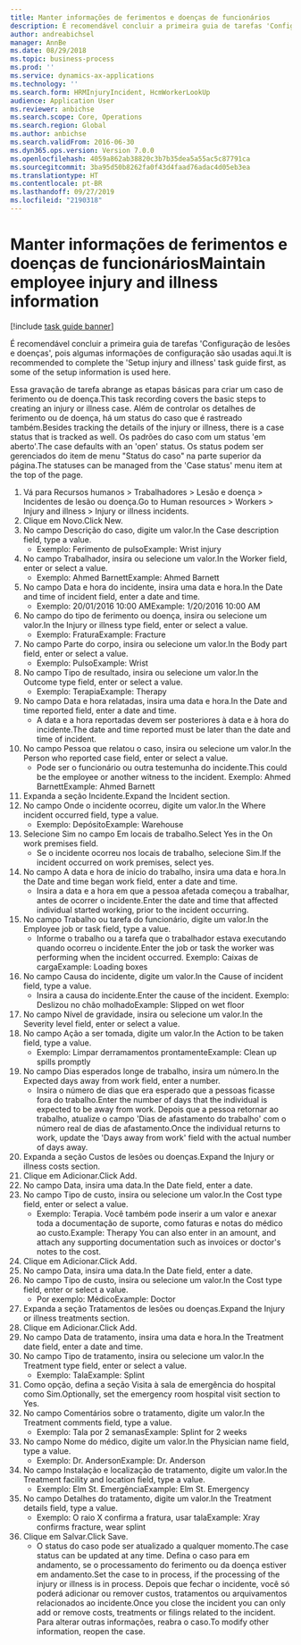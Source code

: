 ```yaml
---
title: Manter informações de ferimentos e doenças de funcionários
description: É recomendável concluir a primeira guia de tarefas 'Configuração de lesões e doenças', pois algumas informações de configuração são usadas aqui.
author: andreabichsel
manager: AnnBe
ms.date: 08/29/2018
ms.topic: business-process
ms.prod: ''
ms.service: dynamics-ax-applications
ms.technology: ''
ms.search.form: HRMInjuryIncident, HcmWorkerLookUp
audience: Application User
ms.reviewer: anbichse
ms.search.scope: Core, Operations
ms.search.region: Global
ms.author: anbichse
ms.search.validFrom: 2016-06-30
ms.dyn365.ops.version: Version 7.0.0
ms.openlocfilehash: 4059a862ab38820c3b7b35dea5a55ac5c87791ca
ms.sourcegitcommit: 3ba95d50b8262fa0f43d4faad76adac4d05eb3ea
ms.translationtype: HT
ms.contentlocale: pt-BR
ms.lasthandoff: 09/27/2019
ms.locfileid: "2190318"
---
```

# <a name="maintain-employee-injury-and-illness-information"></a><span data-ttu-id="906b2-103">Manter informações de ferimentos e doenças de funcionários</span><span class="sxs-lookup"><span data-stu-id="906b2-103">Maintain employee injury and illness information</span></span>

[!include [task guide banner](../../includes/task-guide-banner.md)]

<span data-ttu-id="906b2-104">É recomendável concluir a primeira guia de tarefas 'Configuração de lesões e doenças', pois algumas informações de configuração são usadas aqui.</span><span class="sxs-lookup"><span data-stu-id="906b2-104">It is recommended to complete the 'Setup injury and illness' task guide first, as some of the setup information is used here.</span></span> 



<span data-ttu-id="906b2-105">Essa gravação de tarefa abrange as etapas básicas para criar um caso de ferimento ou de doença.</span><span class="sxs-lookup"><span data-stu-id="906b2-105">This task recording covers the basic steps to creating an injury or illness case.</span></span> <span data-ttu-id="906b2-106">Além de controlar os detalhes de ferimento ou de doença, há um status do caso que é rastreado também.</span><span class="sxs-lookup"><span data-stu-id="906b2-106">Besides tracking the details of the injury or illness, there is a case status that is tracked as well.</span></span>  <span data-ttu-id="906b2-107">Os padrões do caso com um status 'em aberto'.</span><span class="sxs-lookup"><span data-stu-id="906b2-107">The case defaults with an 'open' status.</span></span>  <span data-ttu-id="906b2-108">Os status podem ser gerenciados do item de menu "Status do caso" na parte superior da página.</span><span class="sxs-lookup"><span data-stu-id="906b2-108">The statuses can be managed from the 'Case status' menu item at the top of the page.</span></span>

1. <span data-ttu-id="906b2-109">Vá para Recursos humanos > Trabalhadores > Lesão e doença > Incidentes de lesão ou doença.</span><span class="sxs-lookup"><span data-stu-id="906b2-109">Go to Human resources > Workers > Injury and illness > Injury or illness incidents.</span></span>
2. <span data-ttu-id="906b2-110">Clique em Novo.</span><span class="sxs-lookup"><span data-stu-id="906b2-110">Click New.</span></span>
3. <span data-ttu-id="906b2-111">No campo Descrição do caso, digite um valor.</span><span class="sxs-lookup"><span data-stu-id="906b2-111">In the Case description field, type a value.</span></span>
    * <span data-ttu-id="906b2-112">Exemplo: Ferimento de pulso</span><span class="sxs-lookup"><span data-stu-id="906b2-112">Example:  Wrist injury</span></span>  
4. <span data-ttu-id="906b2-113">No campo Trabalhador, insira ou selecione um valor.</span><span class="sxs-lookup"><span data-stu-id="906b2-113">In the Worker field, enter or select a value.</span></span>
    * <span data-ttu-id="906b2-114">Exemplo: Ahmed Barnett</span><span class="sxs-lookup"><span data-stu-id="906b2-114">Example: Ahmed Barnett</span></span>  
5. <span data-ttu-id="906b2-115">No campo Data e hora do incidente, insira uma data e hora.</span><span class="sxs-lookup"><span data-stu-id="906b2-115">In the Date and time of incident field, enter a date and time.</span></span>
    * <span data-ttu-id="906b2-116">Exemplo: 20/01/2016 10:00 AM</span><span class="sxs-lookup"><span data-stu-id="906b2-116">Example:  1/20/2016 10:00 AM</span></span>  
6. <span data-ttu-id="906b2-117">No campo do tipo de ferimento ou doença, insira ou selecione um valor.</span><span class="sxs-lookup"><span data-stu-id="906b2-117">In the Injury or illness type field, enter or select a value.</span></span>
    * <span data-ttu-id="906b2-118">Exemplo: Fratura</span><span class="sxs-lookup"><span data-stu-id="906b2-118">Example:  Fracture</span></span>  
7. <span data-ttu-id="906b2-119">No campo Parte do corpo, insira ou selecione um valor.</span><span class="sxs-lookup"><span data-stu-id="906b2-119">In the Body part field, enter or select a value.</span></span>
    * <span data-ttu-id="906b2-120">Exemplo: Pulso</span><span class="sxs-lookup"><span data-stu-id="906b2-120">Example:  Wrist</span></span>  
8. <span data-ttu-id="906b2-121">No campo Tipo de resultado, insira ou selecione um valor.</span><span class="sxs-lookup"><span data-stu-id="906b2-121">In the Outcome type field, enter or select a value.</span></span>
    * <span data-ttu-id="906b2-122">Exemplo: Terapia</span><span class="sxs-lookup"><span data-stu-id="906b2-122">Example:  Therapy</span></span>  
9. <span data-ttu-id="906b2-123">No campo Data e hora relatadas, insira uma data e hora.</span><span class="sxs-lookup"><span data-stu-id="906b2-123">In the Date and time reported field, enter a date and time.</span></span>
    * <span data-ttu-id="906b2-124">A data e a hora reportadas devem ser posteriores à data e à hora do incidente.</span><span class="sxs-lookup"><span data-stu-id="906b2-124">The date and time reported must be later than the date and time of incident.</span></span>  
10. <span data-ttu-id="906b2-125">No campo Pessoa que relatou o caso, insira ou selecione um valor.</span><span class="sxs-lookup"><span data-stu-id="906b2-125">In the Person who reported case field, enter or select a value.</span></span>
    * <span data-ttu-id="906b2-126">Pode ser o funcionário ou outra testemunha do incidente.</span><span class="sxs-lookup"><span data-stu-id="906b2-126">This could be the employee or another witness to the incident.</span></span>  <span data-ttu-id="906b2-127">Exemplo: Ahmed Barnett</span><span class="sxs-lookup"><span data-stu-id="906b2-127">Example: Ahmed Barnett</span></span>  
11. <span data-ttu-id="906b2-128">Expanda a seção Incidente.</span><span class="sxs-lookup"><span data-stu-id="906b2-128">Expand the Incident section.</span></span>
12. <span data-ttu-id="906b2-129">No campo Onde o incidente ocorreu, digite um valor.</span><span class="sxs-lookup"><span data-stu-id="906b2-129">In the Where incident occurred field, type a value.</span></span>
    * <span data-ttu-id="906b2-130">Exemplo: Depósito</span><span class="sxs-lookup"><span data-stu-id="906b2-130">Example:  Warehouse</span></span>  
13. <span data-ttu-id="906b2-131">Selecione Sim no campo Em locais de trabalho.</span><span class="sxs-lookup"><span data-stu-id="906b2-131">Select Yes in the On work premises field.</span></span>
    * <span data-ttu-id="906b2-132">Se o incidente ocorreu nos locais de trabalho, selecione Sim.</span><span class="sxs-lookup"><span data-stu-id="906b2-132">If the incident occurred on work premises, select yes.</span></span>  
14. <span data-ttu-id="906b2-133">No campo A data e hora de início do trabalho, insira uma data e hora.</span><span class="sxs-lookup"><span data-stu-id="906b2-133">In the Date and time began work field, enter a date and time.</span></span>
    * <span data-ttu-id="906b2-134">Insira a data e a hora em que a pessoa afetada começou a trabalhar, antes de ocorrer o incidente.</span><span class="sxs-lookup"><span data-stu-id="906b2-134">Enter the date and time that affected individual started working, prior to the incident occurring.</span></span>  
15. <span data-ttu-id="906b2-135">No campo Trabalho ou tarefa do funcionário, digite um valor.</span><span class="sxs-lookup"><span data-stu-id="906b2-135">In the Employee job or task field, type a value.</span></span>
    * <span data-ttu-id="906b2-136">Informe o trabalho ou a tarefa que o trabalhador estava executando quando ocorreu o incidente.</span><span class="sxs-lookup"><span data-stu-id="906b2-136">Enter the job or task the worker was performing when the incident occurred.</span></span>  <span data-ttu-id="906b2-137">Exemplo: Caixas de carga</span><span class="sxs-lookup"><span data-stu-id="906b2-137">Example:  Loading boxes</span></span>  
16. <span data-ttu-id="906b2-138">No campo Causa do incidente, digite um valor.</span><span class="sxs-lookup"><span data-stu-id="906b2-138">In the Cause of incident field, type a value.</span></span>
    * <span data-ttu-id="906b2-139">Insira a causa do incidente.</span><span class="sxs-lookup"><span data-stu-id="906b2-139">Enter the cause of the incident.</span></span>  <span data-ttu-id="906b2-140">Exemplo: Deslizou no chão molhado</span><span class="sxs-lookup"><span data-stu-id="906b2-140">Example:  Slipped on wet floor</span></span>  
17. <span data-ttu-id="906b2-141">No campo Nível de gravidade, insira ou selecione um valor.</span><span class="sxs-lookup"><span data-stu-id="906b2-141">In the Severity level field, enter or select a value.</span></span>
18. <span data-ttu-id="906b2-142">No campo Ação a ser tomada, digite um valor.</span><span class="sxs-lookup"><span data-stu-id="906b2-142">In the Action to be taken field, type a value.</span></span>
    * <span data-ttu-id="906b2-143">Exemplo: Limpar derramamentos prontamente</span><span class="sxs-lookup"><span data-stu-id="906b2-143">Example:  Clean up spills promptly</span></span>  
19. <span data-ttu-id="906b2-144">No campo Dias esperados longe de trabalho, insira um número.</span><span class="sxs-lookup"><span data-stu-id="906b2-144">In the Expected days away from work field, enter a number.</span></span>
    * <span data-ttu-id="906b2-145">Insira o número de dias que era esperado que a pessoas ficasse fora do trabalho.</span><span class="sxs-lookup"><span data-stu-id="906b2-145">Enter the number of days that the individual is expected to be away from work.</span></span>  <span data-ttu-id="906b2-146">Depois que a pessoa retornar ao trabalho, atualize o campo 'Dias de afastamento do trabalho' com o número real de dias de afastamento.</span><span class="sxs-lookup"><span data-stu-id="906b2-146">Once the individual returns to work, update the 'Days away from work' field with the actual number of days away.</span></span>  
20. <span data-ttu-id="906b2-147">Expanda a seção Custos de lesões ou doenças.</span><span class="sxs-lookup"><span data-stu-id="906b2-147">Expand the Injury or illness costs section.</span></span>
21. <span data-ttu-id="906b2-148">Clique em Adicionar.</span><span class="sxs-lookup"><span data-stu-id="906b2-148">Click Add.</span></span>
22. <span data-ttu-id="906b2-149">No campo Data, insira uma data.</span><span class="sxs-lookup"><span data-stu-id="906b2-149">In the Date field, enter a date.</span></span>
23. <span data-ttu-id="906b2-150">No campo Tipo de custo, insira ou selecione um valor.</span><span class="sxs-lookup"><span data-stu-id="906b2-150">In the Cost type field, enter or select a value.</span></span>
    * <span data-ttu-id="906b2-151">Exemplo: Terapia. Você também pode inserir a um valor e anexar toda a documentação de suporte, como faturas e notas do médico ao custo.</span><span class="sxs-lookup"><span data-stu-id="906b2-151">Example:  Therapy    You can also enter in an amount, and attach any supporting documentation such as invoices or doctor's notes to the cost.</span></span>  
24. <span data-ttu-id="906b2-152">Clique em Adicionar.</span><span class="sxs-lookup"><span data-stu-id="906b2-152">Click Add.</span></span>
25. <span data-ttu-id="906b2-153">No campo Data, insira uma data.</span><span class="sxs-lookup"><span data-stu-id="906b2-153">In the Date field, enter a date.</span></span>
26. <span data-ttu-id="906b2-154">No campo Tipo de custo, insira ou selecione um valor.</span><span class="sxs-lookup"><span data-stu-id="906b2-154">In the Cost type field, enter or select a value.</span></span>
    * <span data-ttu-id="906b2-155">Por exemplo: Médico</span><span class="sxs-lookup"><span data-stu-id="906b2-155">Example: Doctor</span></span>  
27. <span data-ttu-id="906b2-156">Expanda a seção Tratamentos de lesões ou doenças.</span><span class="sxs-lookup"><span data-stu-id="906b2-156">Expand the Injury or illness treatments section.</span></span>
28. <span data-ttu-id="906b2-157">Clique em Adicionar.</span><span class="sxs-lookup"><span data-stu-id="906b2-157">Click Add.</span></span>
29. <span data-ttu-id="906b2-158">No campo Data de tratamento, insira uma data e hora.</span><span class="sxs-lookup"><span data-stu-id="906b2-158">In the Treatment date field, enter a date and time.</span></span>
30. <span data-ttu-id="906b2-159">No campo Tipo de tratamento, insira ou selecione um valor.</span><span class="sxs-lookup"><span data-stu-id="906b2-159">In the Treatment type field, enter or select a value.</span></span>
    * <span data-ttu-id="906b2-160">Exemplo: Tala</span><span class="sxs-lookup"><span data-stu-id="906b2-160">Example:  Splint</span></span>  
31. <span data-ttu-id="906b2-161">Como opção, defina a seção Visita à sala de emergência do hospital como Sim.</span><span class="sxs-lookup"><span data-stu-id="906b2-161">Optionally, set the emergency room hospital visit section to Yes.</span></span>
32. <span data-ttu-id="906b2-162">No campo Comentários sobre o tratamento, digite um valor.</span><span class="sxs-lookup"><span data-stu-id="906b2-162">In the Treatment comments field, type a value.</span></span>
    * <span data-ttu-id="906b2-163">Exemplo: Tala por 2 semanas</span><span class="sxs-lookup"><span data-stu-id="906b2-163">Example:  Splint for 2 weeks</span></span>  
33. <span data-ttu-id="906b2-164">No campo Nome do médico, digite um valor.</span><span class="sxs-lookup"><span data-stu-id="906b2-164">In the Physician name field, type a value.</span></span>
    * <span data-ttu-id="906b2-165">Exemplo: Dr. Anderson</span><span class="sxs-lookup"><span data-stu-id="906b2-165">Example:  Dr. Anderson</span></span>  
34. <span data-ttu-id="906b2-166">No campo Instalação e localização de tratamento, digite um valor.</span><span class="sxs-lookup"><span data-stu-id="906b2-166">In the Treatment facility and location field, type a value.</span></span>
    * <span data-ttu-id="906b2-167">Exemplo: Elm St. Emergência</span><span class="sxs-lookup"><span data-stu-id="906b2-167">Example:  Elm St. Emergency</span></span>  
35. <span data-ttu-id="906b2-168">No campo Detalhes do tratamento, digite um valor.</span><span class="sxs-lookup"><span data-stu-id="906b2-168">In the Treatment details field, type a value.</span></span>
    * <span data-ttu-id="906b2-169">Exemplo: O raio X confirma a fratura, usar tala</span><span class="sxs-lookup"><span data-stu-id="906b2-169">Example:  Xray confirms fracture, wear splint</span></span>  
36. <span data-ttu-id="906b2-170">Clique em Salvar.</span><span class="sxs-lookup"><span data-stu-id="906b2-170">Click Save.</span></span>
    * <span data-ttu-id="906b2-171">O status do caso pode ser atualizado a qualquer momento.</span><span class="sxs-lookup"><span data-stu-id="906b2-171">The case status can be updated at any time.</span></span>  <span data-ttu-id="906b2-172">Defina o caso para em andamento, se o processamento do ferimento ou da doença estiver em andamento.</span><span class="sxs-lookup"><span data-stu-id="906b2-172">Set the case to in process, if the processing of the injury or illness is in process.</span></span>  <span data-ttu-id="906b2-173">Depois que fechar o incidente, você só poderá adicionar ou remover custos, tratamentos ou arquivamentos relacionados ao incidente.</span><span class="sxs-lookup"><span data-stu-id="906b2-173">Once you close the incident you can only add or remove costs, treatments or filings related to the incident.</span></span>  <span data-ttu-id="906b2-174">Para alterar outras informações, reabra o caso.</span><span class="sxs-lookup"><span data-stu-id="906b2-174">To modify other information, reopen the case.</span></span>  

